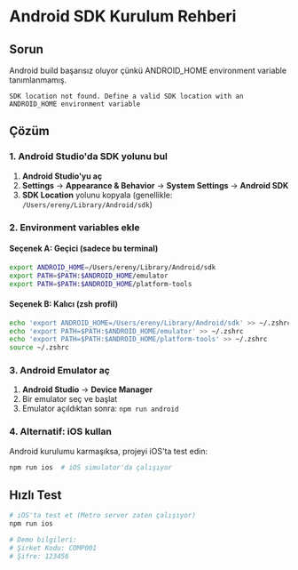 # Android SDK Kurulum Rehberi

## Sorun
Android build başarısız oluyor çünkü ANDROID_HOME environment variable tanımlanmamış.

```
SDK location not found. Define a valid SDK location with an ANDROID_HOME environment variable
```

## Çözüm

### 1. Android Studio'da SDK yolunu bul
1. **Android Studio'yu aç**
2. **Settings** → **Appearance & Behavior** → **System Settings** → **Android SDK**
3. **SDK Location** yolunu kopyala (genellikle: `/Users/ereny/Library/Android/sdk`)

### 2. Environment variables ekle

#### Seçenek A: Geçici (sadece bu terminal)
```bash
export ANDROID_HOME=/Users/ereny/Library/Android/sdk
export PATH=$PATH:$ANDROID_HOME/emulator
export PATH=$PATH:$ANDROID_HOME/platform-tools
```

#### Seçenek B: Kalıcı (zsh profil)
```bash
echo 'export ANDROID_HOME=/Users/ereny/Library/Android/sdk' >> ~/.zshrc
echo 'export PATH=$PATH:$ANDROID_HOME/emulator' >> ~/.zshrc
echo 'export PATH=$PATH:$ANDROID_HOME/platform-tools' >> ~/.zshrc
source ~/.zshrc
```

### 3. Android Emulator aç
1. **Android Studio** → **Device Manager**
2. Bir emulator seç ve başlat
3. Emulator açıldıktan sonra: `npm run android`

### 4. Alternatif: iOS kullan
Android kurulumu karmaşıksa, projeyi iOS'ta test edin:
```bash
npm run ios  # iOS simulator'da çalışıyor
```

## Hızlı Test
```bash
# iOS'ta test et (Metro server zaten çalışıyor)
npm run ios

# Demo bilgileri:
# Şirket Kodu: COMP001
# Şifre: 123456
```
